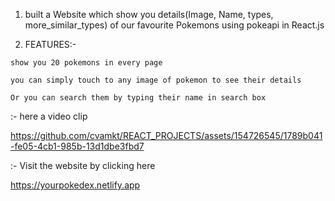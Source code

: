1. built a Website which show you details(Image, Name, types, more_similar_types) of our favourite Pokemons using pokeapi in React.js

2. FEATURES:-  
```
show you 20 pokemons in every page
 ```
``` 
you can simply touch to any image of pokemon to see their details
```
``` 
Or you can search them by typing their name in search box
 ```


:- here a video clip
  

https://github.com/cvamkt/REACT_PROJECTS/assets/154726545/1789b041-fe05-4cb1-985b-13d1dbe3fbd7

:- Visit the website by clicking here

https://yourpokedex.netlify.app



